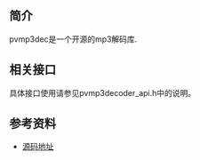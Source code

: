 ## 简介

pvmp3dec是一个开源的mp3解码库.

## 相关接口

具体接口使用请参见pvmp3decoder_api.h中的说明。

## 参考资料

- [源码地址](https://github.com/gp-b2g/frameworks_base/tree/master/media/libstagefright/codecs/mp3dec)

